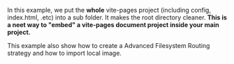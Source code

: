 In this example, we put the **whole** vite-pages project (including config, index.html, .etc) into a sub folder. It makes the root directory cleaner. **This is a neet way to "embed" a vite-pages document project inside your main project.**

This example also show how to create a Advanced Filesystem Routing strategy and how to import local image.
